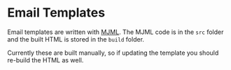 # Email Templates

Email templates are written with [MJML](https://mjml.io/). The MJML code is in the `src` folder and the built HTML is stored in the `build` folder.

Currently these are built manually, so if updating the template you should re-build the HTML as well.